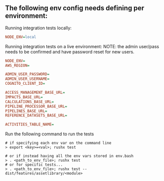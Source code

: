 ## The following env config needs defining per environment:

Running integration tests locally:

```ini
NODE_ENV=local
```

Running integration tests on a live environment:
NOTE: the admin user/pass needs to be confirmed and have password reset for new users.

```ini
NODE_ENV=
AWS_REGION=

ADMIN_USER_PASSWORD=
ADMIN_USER_USERNAME=
COGNITO_CLIENT_ID=

ACCESS_MANAGEMENT_BASE_URL=
IMPACTS_BASE_URL=
CALCULATIONS_BASE_URL=
PIPELINE_PROCESSOR_BASE_URL=
PIPELINES_BASE_URL=
REFERENCE_DATASETS_BASE_URL=

ACTIVITIES_TABLE_NAME=
```

Run the following command to run the tests

```shell
# if specifying each env var on the command line
> export <key>=<val>; rushx test

# or if instead having all the env vars stored in env.bash
> . <path_to_env_file>; rushx test
# or for specific tests...
> . <path_to_env_file>; rushx test -- dist/features/assetlibrary/<module>

```
